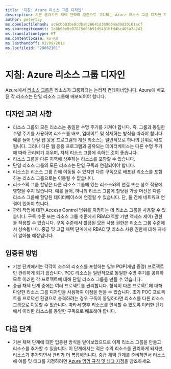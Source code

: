 ```yaml
---
title: '지침: Azure 리소스 그룹 디자인'
description: 기본 클라우드 채택 전략의 일환으로 고려되는 Azure 리소스 그룹 디자인 지침
author: petertay
ms.openlocfilehash: ac6cbb03be8cdba020641d3b9034ad9d20101acf
ms.sourcegitcommit: 2e8b06e9c07875d65b91d5431bfd4bc465a7a242
ms.translationtype: HT
ms.contentlocale: ko-KR
ms.lasthandoff: 02/09/2018
ms.locfileid: "29062101"
---
```

# <a name="guidance-azure-resource-group-design"></a>지침: Azure 리소스 그룹 디자인

Azure에서 [리소스 그룹](https://docs.microsoft.com/azure/azure-resource-manager/resource-group-overview#resource-groups)은 리소스가 그룹화되는 논리적 컨테이너입니다. Azure에 배포된 각 리소스는 단일 리소스 그룹에 배포되어야 합니다.

## <a name="design-considerations"></a>디자인 고려 사항

- 리소스 그룹의 모든 리소스는 동일한 수명 주기를 가져야 합니다. 즉, 그룹과 동일한 수명 주기를 사용하여 리소스를 배포, 업데이트 및 삭제하는 방식을 따라야 합니다. 예를 들어 단일 웹 응용 프로그램의 계산 리소스는 일반적으로 하나의 단위로 배포됩니다. 그러나 다른 웹 응용 프로그램과 공유되는 데이터베이스는 다른 수명 주기에 따라 관리되기 쉬우며, 자체 리소스 그룹에 속하는 것이 좋습니다.
- 리소스 그룹을 다른 지역에 상주하는 리소스를 포함할 수 있습니다.
- 단일 리소스 그룹의 모든 리소스는 단일 구독과 연결되어야 합니다. 
- 리소스는 리소스 그룹 간에 이동될 수 있지만 다른 구독으로 배포된 리소스를 포함하는 리소스 그룹으로는 이동될 수 없습니다.
- 리소스의 그룹 할당은 다른 리소스 그룹에 있는 리소스와의 연결 또는 상호 작용에 영향을 주지 않습니다. 예를 들어, 하나의 리소스 그룹에 할당된 가상 머신은 다른 리소스 그룹에 할당된 데이터베이스에 연결될 수 있습니다. 단, 둘 간에 네트워크 연결이 있어야 합니다.
- 관리 작업에 대한 Access Control 범위를 지정하는 데 리소스 그룹을 사용할 수 있습니다. 구독 수준 또는 리소스 그룹 수준에서 RBAC(역할 기반 액세스 제어) 권한을 적용할 수 있습니다. 구독 수준에서 할당된 모든 사용 권한은 리소스 그룹 수준에서 상속됩니다. 중급 및 고급 채택 단계에서 RBAC 및 리소스 사용 권한에 대해 자세히 알아볼 예정입니다.

## <a name="proven-practices"></a>입증된 방법

- 기본 단계에서는 각각이 소수의 리소스를 포함하는 일부 POP(개념 증명) 프로젝트만 관리하게 되기 쉽습니다. POC 리소스는 일반적으로 동일한 수명 주기를 공유하므로 이러한 각 프로젝트에 대해 단일 리소스 그룹을 만들 수 있습니다.
- 중급 채택 단계 중에는 여러 프로젝트를 관리합니다. 형식이 다른 프로젝트에 대해 다양한 리소스 그룹 디자인을 사용하여 이점을 얻을 수 있습니다. 초기 POC 프로젝트를 프로덕션 환경으로 승격하려는 경우 구독이 동일하다면 리소스를 다른 리소스 그룹으로 이동할 수 있습니다. 따라서 향후 리소스를 인식할 수 있도록 이러한 단계에서 이러한 리소스를 동일한 구독으로 배포해야 합니다.

## <a name="next-steps"></a>다음 단계

* 기본 채택 단계에 대한 입증된 방식을 알아보았으므로 이제 리소스 그룹을 만들고 리소스를 추가할 수 있습니다. 이 단계에서는 적은 수의 리소스를 관리하게 되지만, 리소스가 추가되면서 관리가 더 복잡해집니다. 중급 채택 단계를 준비하면서 리소스에 이름 및 태그를 지정하려면 [Azure 명명 규칙 및 태그 지정](/azure/architecture/best-practices/naming-conventions?toc=/azure/architecture/cloud-adoption-guide/toc.json)을 참조하세요.
